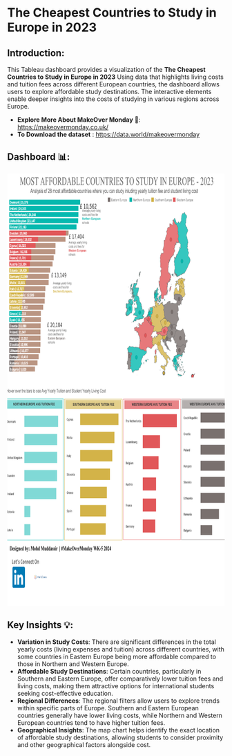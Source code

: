 # The Cheapest Countries to Study in Europe in 2023

## Introduction: 
This Tableau dashboard provides a visualization of the **The Cheapest Countries to Study in Europe in 2023** Using data that highlights living costs and tuition fees across different European countries, the dashboard allows users to explore affordable study destinations. The interactive elements enable deeper insights into the costs of studying in various regions across Europe.

- **Explore More About MakeOver Monday** 🔗: https://makeovermonday.co.uk/
- **To Download the dataset** : https://data.world/makeovermonday

## Dashboard 📊: 
<div align="center">
    <img src="https://github.com/mohd-muddassir99/MakeoverMonday-TableauProjects/blob/main/The%20Cheapest%20Countries%20to%20Study%20in%20Europe%20in%202023%20%23MOM%20W3%202024/Cheapest%20Country%20to%20Study%20in%20Europe.png" width="800px" height="1000px">
</div> 

## Key Insights 💡:
- **Variation in Study Costs**: There are significant differences in the total yearly costs (living expenses and tuition) across different countries, with some countries in Eastern Europe being more affordable compared to those in Northern and Western Europe.
- **Affordable Study Destinations**: Certain countries, particularly in Southern and Eastern Europe, offer comparatively lower tuition fees and living costs, making them attractive options for international students seeking cost-effective education.
- **Regional Differences**: The regional filters allow users to explore trends within specific parts of Europe. Southern and Eastern European countries generally have lower living costs, while Northern and Western European countries tend to have higher tuition fees.
- **Geographical Insights**: The map chart helps identify the exact location of affordable study destinations, allowing students to consider proximity and other geographical factors alongside cost.
